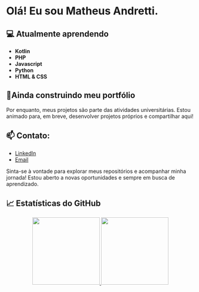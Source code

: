 # Olá! Eu sou Matheus Andretti.

## 💻 Atualmente aprendendo
- **Kotlin**
- **PHP**
- **Javascript**
- **Python**
- **HTML & CSS**

## 💼Ainda construindo meu portfólio

Por enquanto, meus projetos são parte das atividades universitárias. Estou animado para, em breve, desenvolver projetos próprios e compartilhar aqui!

## 📫 **Contato**:
- [LinkedIn](https://www.linkedin.com/in/matheus-andretti/)
- [Email](andrettiguermo@gmail.com)

Sinta-se à vontade para explorar meus repositórios e acompanhar minha jornada! Estou aberto a novas oportunidades e sempre em busca de aprendizado.

## 📈 Estatísticas do GitHub

<div align="center">
  <a href="https://github.com/matheusandretti">
    <img height="180em" src="https://github-readme-stats-sigma-five.vercel.app/api?username=matheusandretti&show_icons=true&theme=swift&include_all_commits=true&count_private=true"/>
    <img height="180em" src= "https://github-readme-stats.vercel.app/api/top-langs/?username=matheusandretti&layout=compact&theme=default"/>
</div>

